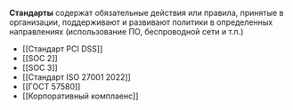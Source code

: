 **Стандарты** содержат обязательные действия или правила, принятые в организации, поддерживают и развивают политики в определенных направлениях (использование ПО, беспроводной сети и т.п.)

- [[Стандарт PCI DSS]]
- [[SOC 2]]
- [[SOC 3]]
- [[Стандарт ISO 27001 2022]]
- [[ГОСТ 57580]]
- [[Корпоративный комплаенс]]



